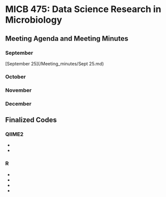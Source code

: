 # MICB 475: Data Science Research in Microbiology

## Meeting Agenda and Meeting Minutes ##
### September
[September 25](/Meeting_minutes/Sept 25.md)
### October

### November

### December

## Finalized Codes ##
### QIIME2
*
*
### R
*
*
*
*
